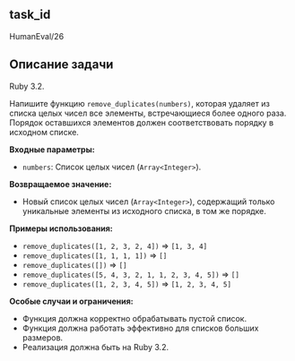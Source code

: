 ## task_id
HumanEval/26

## Описание задачи
Ruby 3.2.

Напишите функцию `remove_duplicates(numbers)`, которая удаляет из списка целых чисел все элементы, встречающиеся более одного раза.  Порядок оставшихся элементов должен соответствовать порядку в исходном списке.

**Входные параметры:**

* `numbers`: Список целых чисел (`Array<Integer>`).


**Возвращаемое значение:**

* Новый список целых чисел (`Array<Integer>`), содержащий только уникальные элементы из исходного списка, в том же порядке.


**Примеры использования:**

* `remove_duplicates([1, 2, 3, 2, 4])`  => `[1, 3, 4]`
* `remove_duplicates([1, 1, 1, 1])`  => `[]`
* `remove_duplicates([])`  => `[]`
* `remove_duplicates([5, 4, 3, 2, 1, 1, 2, 3, 4, 5])` => `[]`
* `remove_duplicates([1, 2, 3, 4, 5])` => `[1, 2, 3, 4, 5]`


**Особые случаи и ограничения:**

* Функция должна корректно обрабатывать пустой список.
* Функция должна работать эффективно для списков больших размеров.
* Реализация должна быть на Ruby 3.2.


